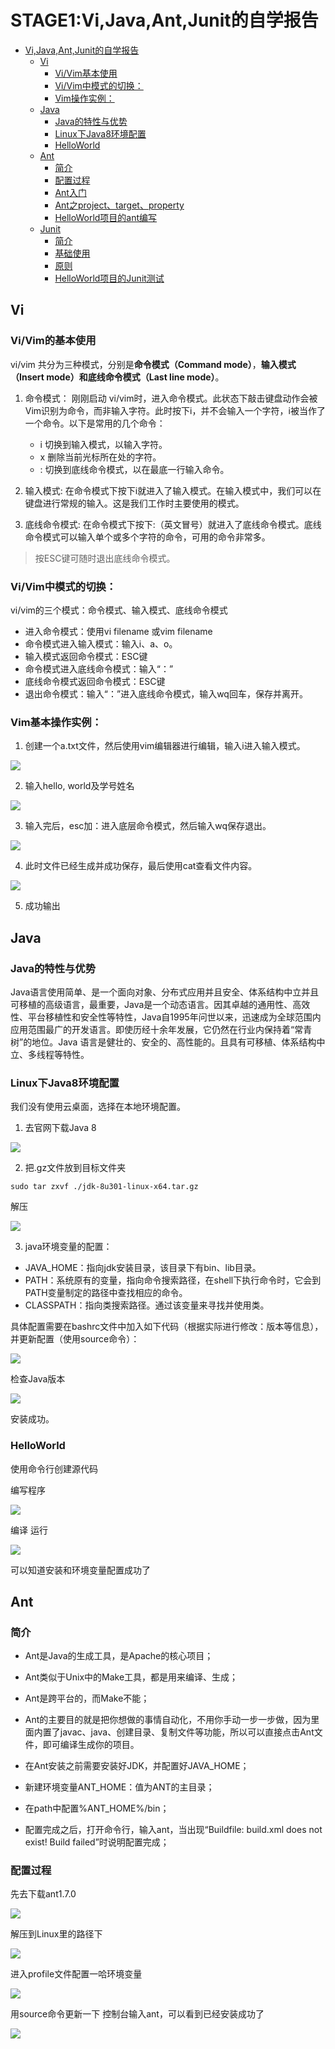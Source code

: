 # STAGE1:Vi,Java,Ant,Junit的自学报告


<!-- TOC -->

- [Vi,Java,Ant,Junit的自学报告](#STAGE1:Vi,Java,Ant,Junit的自学报告vijavaantjunit的自学报告)
  - [Vi](#vi)
    - [Vi/Vim基本使用](#vivim的基本使用)
    - [Vi/Vim中模式的切换：](#vivim中模式的切换)
    - [Vim操作实例：](#Vim基本操作实例)
  - [Java](#java)
    - [Java的特性与优势](#java的特性与优势)
    - [Linux下Java8环境配置](#linux下java8环境配置)
    - [HelloWorld](#helloworld)
  - [Ant](#ant)
    - [简介](#简介)
    - [配置过程](#配置过程)
    - [Ant入门](#ant入门)
    - [Ant之project、target、property](#ant之projecttargetproperty)
    - [HelloWorld项目的ant编写](#helloworld项目的ant编写)
  - [Junit](#junit)
    - [简介](#简介-3)
    - [基础使用](#基础使用)
    - [原则](#原则)
    - [HelloWorld项目的Junit测试](#helloworld项目的junit测试)

<!-- /TOC -->

## Vi

### Vi/Vim的基本使用

vi/vim 共分为三种模式，分别是**命令模式（Command mode）**，**输入模式（Insert mode）**和**底线命令模式（Last line mode）**。 

1. 命令模式：
刚刚启动 vi/vim时，进入命令模式。此状态下敲击键盘动作会被Vim识别为命令，而非输入字符。此时按下i，并不会输入一个字符，i被当作了一个命令。以下是常用的几个命令：
   - i 切换到输入模式，以输入字符。
   - x 删除当前光标所在处的字符。
   - : 切换到底线命令模式，以在最底一行输入命令。


2. 输入模式:
在命令模式下按下i就进入了输入模式。在输入模式中，我们可以在键盘进行常规的输入。这是我们工作时主要使用的模式。

3. 底线命令模式:
在命令模式下按下:（英文冒号）就进入了底线命令模式。底线命令模式可以输入单个或多个字符的命令，可用的命令非常多。

> 按ESC键可随时退出底线命令模式。

### Vi/Vim中模式的切换：

vi/vim的三个模式：命令模式、输入模式、底线命令模式

- 进入命令模式：使用vi filename 或vim filename
- 命令模式进入输入模式：输入i、a、o。
- 输入模式返回命令模式：ESC键
- 命令模式进入底线命令模式：输入“：”
- 底线命令模式返回命令模式：ESC键
- 退出命令模式：输入“：”进入底线命令模式，输入wq回车，保存并离开。

### Vim基本操作实例：

1. 创建一个a.txt文件，然后使用vim编辑器进行编辑，输入i进入输入模式。

![](imgs/img1.png)

2. 输入hello, world及学号姓名

![](imgs/img2.png)

3. 输入完后，esc加：进入底层命令模式，然后输入wq保存退出。

![](imgs/img3.png)

4. 此时文件已经生成并成功保存，最后使用cat查看文件内容。

![](imgs/img4.png)

5. 成功输出
 


## Java
### Java的特性与优势

Java语言使用简单、是一个面向对象、分布式应用并且安全、体系结构中立并且可移植的高级语言，最重要，Java是一个动态语言。因其卓越的通用性、高效性、平台移植性和安全性等特性，Java自1995年问世以来，迅速成为全球范围内应用范围最广的开发语言。即使历经十余年发展，它仍然在行业内保持着“常青树”的地位。Java 语言是健壮的、安全的、高性能的。且具有可移植、体系结构中立、多线程等特性。

### Linux下Java8环境配置

我们没有使用云桌面，选择在本地环境配置。
1. 去官网下载Java 8

![](imgs/img5.png)

2. 把.gz文件放到目标文件夹

```shell
sudo tar zxvf ./jdk-8u301-linux-x64.tar.gz
```
解压

![](imgs/img6.png)

3. java环境变量的配置：
  - JAVA_HOME：指向jdk安装目录，该目录下有bin、lib目录。
  - PATH：系统原有的变量，指向命令搜索路径，在shell下执行命令时，它会到PATH变量制定的路径中查找相应的命令。
  - CLASSPATH：指向类搜索路径。通过该变量来寻找并使用类。

具体配置需要在bashrc文件中加入如下代码（根据实际进行修改：版本等信息），并更新配置（使用source命令）：

![](imgs/img7.png)

检查Java版本

![](imgs/img8.png)

安装成功。

### HelloWorld

使用命令行创建源代码

编写程序

![](imgs/img9.png)

编译 运行

![](imgs/img10.png)

可以知道安装和环境变量配置成功了


## Ant

### 简介

- Ant是Java的生成工具，是Apache的核心项目；
- Ant类似于Unix中的Make工具，都是用来编译、生成；
- Ant是跨平台的，而Make不能；
- Ant的主要目的就是把你想做的事情自动化，不用你手动一步一步做，因为里面内置了javac、java、创建目录、复制文件等功能，所以可以直接点击Ant文件，即可编译生成你的项目。


- 在Ant安装之前需要安装好JDK，并配置好JAVA_HOME；
- 新建环境变量ANT_HOME：值为ANT的主目录；
- 在path中配置%ANT_HOME%/bin；
- 配置完成之后，打开命令行，输入ant，当出现“Buildfile: build.xml does not exist! Build failed”时说明配置完成；

### 配置过程
先去下载ant1.7.0

![](imgs/img11.png)

解压到Linux里的路径下

![](imgs/img12.png)

进入profile文件配置一哈环境变量

![](imgs/img13.png)

用source命令更新一下
控制台输入ant，可以看到已经安装成功了

![](imgs/img14.png)